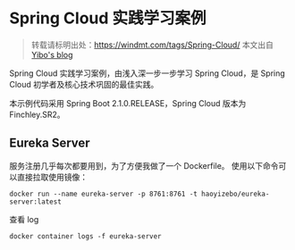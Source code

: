 # Spring Cloud 实践学习案例

> 转载请标明出处：https://windmt.com/tags/Spring-Cloud/ 本文出自 [Yibo's blog](https://windmt.com)

Spring Cloud 实践学习案例，由浅入深一步一步学习 Spring Cloud，是 Spring Cloud 初学者及核心技术巩固的最佳实践。

本示例代码采用 Spring Boot 2.1.0.RELEASE，Spring Cloud 版本为 Finchley.SR2。

## Eureka Server

服务注册几乎每次都要用到，为了方便我做了一个 Dockerfile。
使用以下命令可以直接拉取使用镜像：

```shell script
docker run --name eureka-server -p 8761:8761 -t haoyizebo/eureka-server:latest
```

查看 log

```shell script
docker container logs -f eureka-server
```
